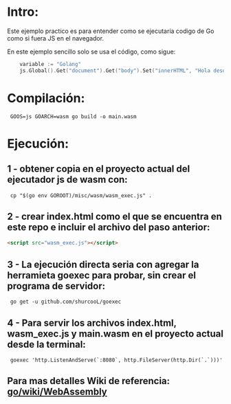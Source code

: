 # Intro:
 Este ejemplo practico es para entender como se ejecutaría codigo de Go como si fuera JS en el navegador.

 En este ejemplo sencillo solo se usa el código, como sigue:

``` Go
 	variable := "Golang"
	js.Global().Get("document").Get("body").Set("innerHTML", "Hola desde la web con "+variable)
``` 


# Compilación:

``` Shell
 GOOS=js GOARCH=wasm go build -o main.wasm
``` 

# Ejecución:

## 1 - obtener copia en el proyecto actual del ejecutador js de wasm con:

``` Shell
 cp "$(go env GOROOT)/misc/wasm/wasm_exec.js" .
``` 

## 2 - crear index.html como el que se encuentra en este repo e incluir el archivo del paso anterior:

``` HTML
<script src="wasm_exec.js"></script>
```

## 3 - La ejecución directa seria con agregar la herramieta goexec para probar, sin crear el programa de servidor:

``` Shell
 go get -u github.com/shurcooL/goexec
``` 

## 4 - Para servir los archivos index.html, wasm_exec.js y main.wasm en el proyecto actual desde la terminal:

``` Shell
 goexec 'http.ListenAndServe(`:8080`, http.FileServer(http.Dir(`.`)))'
``` 

## Para mas detalles Wiki de referencia: [go/wiki/WebAssembly](https://github.com/golang/go/wiki/WebAssembly)